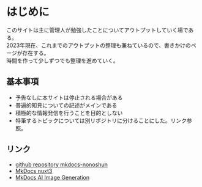 # はじめに
このサイトは主に管理人が勉強したことについてアウトプットしていく場である。  
2023年現在、これまでのアウトプットの整理も兼ねているので、書きかけのページが存在する。  
時間を作って少しずつでも整理を進めていく。  

## 基本事項
- 予告なしに本サイトは停止される場合がある
- 普遍的知見についての記述がメインである
- 積極的な情報発信を行うことを目的としない
- 特筆するトピックについては別リポジトリに分けることにした。リンク参照。

## リンク
- [github repository mkdocs-nonoshun](https://github.com/ShunsukeNONOMURA/mkdocs-nonoshun)
- [MkDocs nuxt3](https://shunsukenonomura.github.io/nuxt3-master/docs/volume/site/)
- [MkDocs AI Image Generation](https://shunsukenonomura.github.io/mkdocs-generative-ai/volume/site/index.html)

<!--
- 引用時の利用方法については個人に委ねる
 -->
